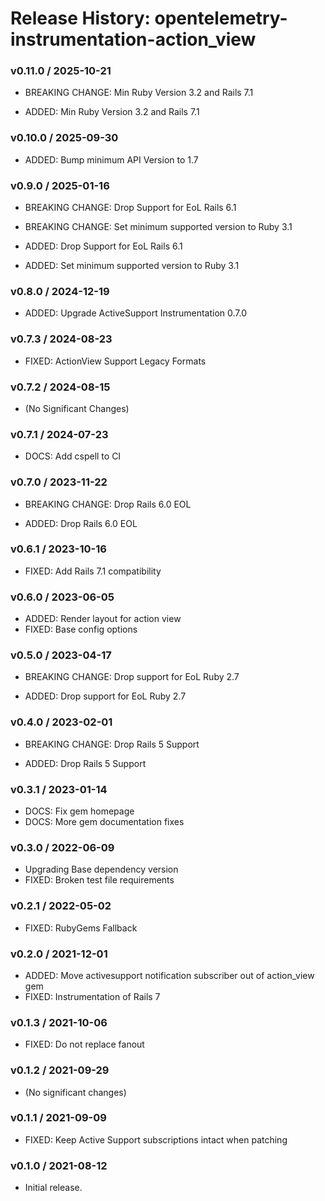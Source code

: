 # Release History: opentelemetry-instrumentation-action_view

### v0.11.0 / 2025-10-21

* BREAKING CHANGE: Min Ruby Version 3.2 and Rails 7.1

* ADDED: Min Ruby Version 3.2 and Rails 7.1

### v0.10.0 / 2025-09-30

* ADDED: Bump minimum API Version to 1.7

### v0.9.0 / 2025-01-16

* BREAKING CHANGE: Drop Support for EoL Rails 6.1
* BREAKING CHANGE: Set minimum supported version to Ruby 3.1

* ADDED: Drop Support for EoL Rails 6.1
* ADDED: Set minimum supported version to Ruby 3.1

### v0.8.0 / 2024-12-19

* ADDED: Upgrade ActiveSupport Instrumentation 0.7.0

### v0.7.3 / 2024-08-23

* FIXED: ActionView Support Legacy Formats

### v0.7.2 / 2024-08-15

* (No Significant Changes)

### v0.7.1 / 2024-07-23

* DOCS: Add cspell to CI

### v0.7.0 / 2023-11-22

* BREAKING CHANGE: Drop Rails 6.0 EOL

* ADDED: Drop Rails 6.0 EOL

### v0.6.1 / 2023-10-16

* FIXED: Add Rails 7.1 compatibility

### v0.6.0 / 2023-06-05

* ADDED: Render layout for action view
* FIXED: Base config options

### v0.5.0 / 2023-04-17

* BREAKING CHANGE: Drop support for EoL Ruby 2.7

* ADDED: Drop support for EoL Ruby 2.7

### v0.4.0 / 2023-02-01

* BREAKING CHANGE: Drop Rails 5 Support

* ADDED: Drop Rails 5 Support

### v0.3.1 / 2023-01-14

* DOCS: Fix gem homepage
* DOCS: More gem documentation fixes

### v0.3.0 / 2022-06-09

* Upgrading Base dependency version
* FIXED: Broken test file requirements

### v0.2.1 / 2022-05-02

* FIXED: RubyGems Fallback

### v0.2.0 / 2021-12-01

* ADDED: Move activesupport notification subscriber out of action_view gem
* FIXED: Instrumentation of Rails 7

### v0.1.3 / 2021-10-06

* FIXED: Do not replace fanout

### v0.1.2 / 2021-09-29

* (No significant changes)

### v0.1.1 / 2021-09-09

* FIXED: Keep Active Support subscriptions intact when patching

### v0.1.0 / 2021-08-12

* Initial release.
